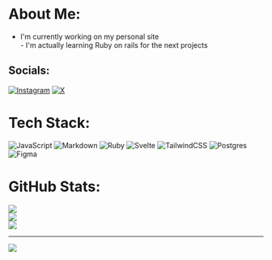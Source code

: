 #  About Me:
- I'm currently working on my personal site<br>- I'm actually learning Ruby on rails for the next projects


## Socials:
[![Instagram](https://img.shields.io/badge/Instagram-%23E4405F.svg?logo=Instagram&logoColor=white)](https://instagram.com/_vouneo) [![X](https://img.shields.io/badge/X-black.svg?logo=X&logoColor=white)](https://x.com/vouneo) 

# Tech Stack:
![JavaScript](https://img.shields.io/badge/javascript-%23323330.svg?style=for-the-badge&logo=javascript&logoColor=%23F7DF1E) ![Markdown](https://img.shields.io/badge/markdown-%23000000.svg?style=for-the-badge&logo=markdown&logoColor=white) ![Ruby](https://img.shields.io/badge/ruby-%23CC342D.svg?style=for-the-badge&logo=ruby&logoColor=white) ![Svelte](https://img.shields.io/badge/svelte-%23f1413d.svg?style=for-the-badge&logo=svelte&logoColor=white) ![TailwindCSS](https://img.shields.io/badge/tailwindcss-%2338B2AC.svg?style=for-the-badge&logo=tailwind-css&logoColor=white) ![Postgres](https://img.shields.io/badge/postgres-%23316192.svg?style=for-the-badge&logo=postgresql&logoColor=white) ![Figma](https://img.shields.io/badge/figma-%23F24E1E.svg?style=for-the-badge&logo=figma&logoColor=white)
# GitHub Stats:
![](https://github-readme-stats.vercel.app/api?username=vouneo&theme=dracula&hide_border=false&include_all_commits=false&count_private=false)<br/>
![](https://github-readme-streak-stats.herokuapp.com/?user=vouneo&theme=dracula&hide_border=false)<br/>
![](https://github-readme-stats.vercel.app/api/top-langs/?username=vouneo&theme=dracula&hide_border=false&include_all_commits=false&count_private=false&layout=compact)

---
[![](https://visitcount.itsvg.in/api?id=vouneo&icon=6&color=6)](https://visitcount.itsvg.in)

<!-- Proudly created with GPRM ( https://gprm.itsvg.in ) -->
